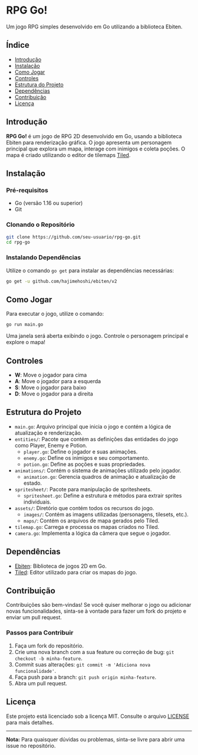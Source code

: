 # RPG Go!

Um jogo RPG simples desenvolvido em Go utilizando a biblioteca Ebiten.

## Índice

- [Introdução](#introdução)
- [Instalação](#instalação)
- [Como Jogar](#como-jogar)
- [Controles](#controles)
- [Estrutura do Projeto](#estrutura-do-projeto)
- [Dependências](#dependências)
- [Contribuição](#contribuição)
- [Licença](#licença)

## Introdução

**RPG Go!** é um jogo de RPG 2D desenvolvido em Go, usando a biblioteca Ebiten para renderização gráfica. O jogo apresenta um personagem principal que explora um mapa, interage com inimigos e coleta poções. O mapa é criado utilizando o editor de tilemaps [Tiled](https://www.mapeditor.org/).

## Instalação

### Pré-requisitos

- Go (versão 1.16 ou superior)
- Git

### Clonando o Repositório

```bash
git clone https://github.com/seu-usuario/rpg-go.git
cd rpg-go
```

### Instalando Dependências

Utilize o comando `go get` para instalar as dependências necessárias:

```bash
go get -u github.com/hajimehoshi/ebiten/v2
```

## Como Jogar

Para executar o jogo, utilize o comando:

```bash
go run main.go
```

Uma janela será aberta exibindo o jogo. Controle o personagem principal e explore o mapa!

## Controles

- **W**: Move o jogador para cima
- **A**: Move o jogador para a esquerda
- **S**: Move o jogador para baixo
- **D**: Move o jogador para a direita

## Estrutura do Projeto

- `main.go`: Arquivo principal que inicia o jogo e contém a lógica de atualização e renderização.
- `entities/`: Pacote que contém as definições das entidades do jogo como Player, Enemy e Potion.
  - `player.go`: Define o jogador e suas animações.
  - `enemy.go`: Define os inimigos e seu comportamento.
  - `potion.go`: Define as poções e suas propriedades.
- `animations/`: Contém o sistema de animações utilizado pelo jogador.
  - `animation.go`: Gerencia quadros de animação e atualização de estado.
- `spritesheet/`: Pacote para manipulação de spritesheets.
  - `spritesheet.go`: Define a estrutura e métodos para extrair sprites individuais.
- `assets/`: Diretório que contém todos os recursos do jogo.
  - `images/`: Contém as imagens utilizadas (personagens, tilesets, etc.).
  - `maps/`: Contém os arquivos de mapa gerados pelo Tiled.
- `tilemap.go`: Carrega e processa os mapas criados no Tiled.
- `camera.go`: Implementa a lógica da câmera que segue o jogador.

## Dependências

- [Ebiten](https://github.com/hajimehoshi/ebiten): Biblioteca de jogos 2D em Go.
- [Tiled](https://www.mapeditor.org/): Editor utilizado para criar os mapas do jogo.

## Contribuição

Contribuições são bem-vindas! Se você quiser melhorar o jogo ou adicionar novas funcionalidades, sinta-se à vontade para fazer um fork do projeto e enviar um pull request.

### Passos para Contribuir

1. Faça um fork do repositório.
2. Crie uma nova branch com a sua feature ou correção de bug: `git checkout -b minha-feature`.
3. Commit suas alterações: `git commit -m 'Adiciona nova funcionalidade'`.
4. Faça push para a branch: `git push origin minha-feature`.
5. Abra um pull request.

## Licença

Este projeto está licenciado sob a licença MIT. Consulte o arquivo [LICENSE](LICENSE) para mais detalhes.

---

**Nota:** Para quaisquer dúvidas ou problemas, sinta-se livre para abrir uma issue no repositório.